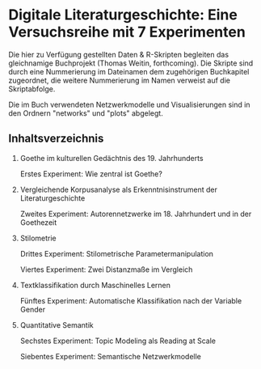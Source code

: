 # Digitale Literaturgeschichte: Eine Versuchsreihe mit 7 Experimenten

Die hier zu Verfügung gestellten Daten & R-Skripten begleiten das gleichnamige Buchprojekt (Thomas Weitin, forthcoming). Die Skripte sind durch eine Nummerierung im Dateinamen dem zugehörigen Buchkapitel zugeordnet, die weitere Nummerierung im Namen verweist auf die Skriptabfolge.

Die im Buch verwendeten Netzwerkmodelle und Visualisierungen sind in den Ordnern "networks" und "plots" abgelegt.


## Inhaltsverzeichnis

1. Goethe im kulturellen Gedächtnis des 19. Jahrhunderts

	Erstes Experiment: Wie zentral ist Goethe?


2. Vergleichende Korpusanalyse als Erkenntnisinstrument der Literaturgeschichte

	Zweites Experiment: Autorennetzwerke im 18. Jahrhundert und in der Goethezeit


3. Stilometrie

	Drittes Experiment: Stilometrische Parametermanipulation
	
	Viertes Experiment: Zwei Distanzmaße im Vergleich


4. Textklassifikation durch Maschinelles Lernen

	Fünftes Experiment: Automatische Klassifikation nach der Variable Gender


5. Quantitative Semantik

	Sechstes Experiment: Topic Modeling als Reading at Scale
	
	Siebentes Experiment: Semantische Netzwerkmodelle
